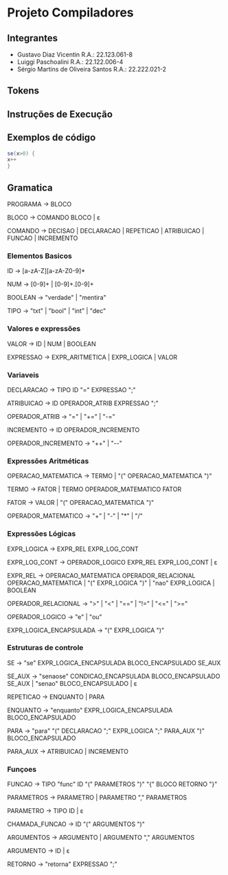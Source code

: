 # Projeto Compiladores

## Integrantes
- Gustavo Diaz Vicentin R.A.: 22.123.061-8
- Luiggi Paschoalini R.A.: 22.122.006-4
- Sérgio Martins de Oliveira Santos R.A.: 22.222.021-2


## Tokens

## Instruções de Execução

## Exemplos de código

```java
se(x>0) {
x++
}
```

## Gramatica
PROGRAMA -> BLOCO

BLOCO -> COMANDO BLOCO | ε

COMANDO -> DECISAO | DECLARACAO | REPETICAO | ATRIBUICAO | FUNCAO | INCREMENTO

### Elementos Basicos
ID -> [a-zA-Z][a-zA-Z0-9]*

NUM -> [0-9]+ | [0-9]+.[0-9]+

BOOLEAN -> "verdade" | "mentira"

TIPO -> "txt" | "bool" | "int" | "dec"

### Valores e expressões
VALOR -> ID | NUM | BOOLEAN

EXPRESSAO -> EXPR_ARITMETICA | EXPR_LOGICA | VALOR

### Variaveis
DECLARACAO -> TIPO ID "=" EXPRESSAO ";"

ATRIBUICAO -> ID OPERADOR_ATRIB EXPRESSAO ";"

OPERADOR_ATRIB -> "=" | "+=" | "-="

INCREMENTO -> ID OPERADOR_INCREMENTO

OPERADOR_INCREMENTO -> "++" | "--"

### Expressões Aritméticas
OPERACAO_MATEMATICA -> TERMO | "(" OPERACAO_MATEMATICA ")"

TERMO -> FATOR | TERMO OPERADOR_MATEMATICO FATOR

FATOR -> VALOR | "(" OPERACAO_MATEMATICA ")"

OPERADOR_MATEMATICO -> "+" | "-" | "*" | "/"

### Expressões Lógicas
EXPR_LOGICA -> EXPR_REL EXPR_LOG_CONT

EXPR_LOG_CONT -> OPERADOR_LOGICO EXPR_REL EXPR_LOG_CONT | ε

EXPR_REL -> OPERACAO_MATEMATICA OPERADOR_RELACIONAL OPERACAO_MATEMATICA | "(" EXPR_LOGICA ")" | "nao" EXPR_LOGICA | BOOLEAN

OPERADOR_RELACIONAL -> ">" | "<" | "==" | "!=" | "<=" | ">="

OPERADOR_LOGICO -> "e" | "ou"

EXPR_LOGICA_ENCAPSULADA -> "(" EXPR_LOGICA ")"

### Estruturas de controle

SE ->  "se" EXPR_LOGICA_ENCAPSULADA BLOCO_ENCAPSULADO SE_AUX

SE_AUX -> "senaose" CONDICAO_ENCAPSULADA BLOCO_ENCAPSULADO SE_AUX | "senao" BLOCO_ENCAPSULADO | ε

REPETICAO -> ENQUANTO | PARA

ENQUANTO -> "enquanto" EXPR_LOGICA_ENCAPSULADA BLOCO_ENCAPSULADO

PARA -> "para" "(" DECLARACAO ";" EXPR_LOGICA ";" PARA_AUX ")" BLOCO_ENCAPSULADO

PARA_AUX ->  ATRIBUICAO | INCREMENTO


### Funçoes

FUNCAO -> TIPO "func" ID "(" PARAMETROS ")" "{" BLOCO RETORNO "}"

PARAMETROS -> PARAMETRO | PARAMETRO "," PARAMETROS 

PARAMETRO -> TIPO ID | ε

CHAMADA_FUNCAO -> ID "(" ARGUMENTOS ")"

ARGUMENTOS -> ARGUMENTO | ARGUMENTO "," ARGUMENTOS 

ARGUMENTO -> ID | ε

RETORNO -> "retorna" EXPRESSAO ";"
